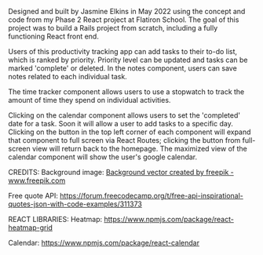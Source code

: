 Designed and built by Jasmine Elkins in May 2022 using the concept and code from my Phase 2 React project at Flatiron School. The goal of this project was to build a Rails project from scratch, including a fully functioning React front end.

Users of this productivity tracking app can add tasks to their to-do list, which is ranked by priority. Priority level can be updated and tasks can be marked 'complete' or deleted.
In the notes component, users can save notes related to each individual task.

The time tracker component allows users to use a stopwatch to track the amount of time they spend on individual activities.

Clicking on the calendar component allows users to set the 'completed' date for a task. Soon it will allow a user to add tasks to a specific day. Clicking on the button in the top left corner of each component will expand that component to full screen via React Routes; clicking the button from full-screen view will return back to the homepage. The maximized view of the calendar component will show the user's google calendar.

CREDITS:
Background image: <a href='https://www.freepik.com/vectors/background'>Background vector created by freepik - www.freepik.com</a>

Free quote API: https://forum.freecodecamp.org/t/free-api-inspirational-quotes-json-with-code-examples/311373

REACT LIBRARIES:
Heatmap: https://www.npmjs.com/package/react-heatmap-grid

Calendar: https://www.npmjs.com/package/react-calendar

